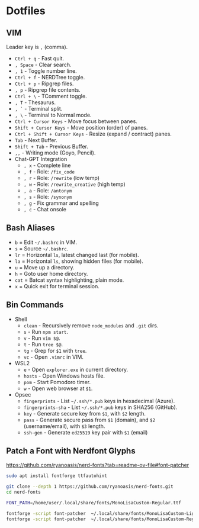 # Dotfiles

## VIM

Leader key is `,` (comma).

- `Ctrl + q` - Fast quit.
- `, Space` - Clear search.
- `, 1` - Toggle number line.
- `Ctrl + f` - NERDTree toggle.
- `Ctrl + p` - Ripgrep files.
- `, p` - Ripgrep file contents.
- `Ctrl + \` - TComment toggle.
- `, T` - Thesaurus.
- `` , ` `` - Terminal split.
- `, \` - Terminal to Normal mode.
- `Ctrl + Cursor Keys` - Move focus between panes.
- `Shift + Cursor Keys` - Move position (order) of panes.
- `Ctrl + Shift + Cursor Keys` - Resize (expand / contract) panes.
- `Tab` - Next Buffer.
- `Shift + Tab` - Previous Buffer.
- `,,` - Writing mode (Goyo, Pencil).
- Chat-GPT Integration
    + `, x` - Complete line
    + `, f` - Role: `/fix_code`
    + `, r` - Role: `/rewrite` (low temp)
    + `, w` - Role: `/rewrite_creative` (high temp)
    + `, a` - Role: `/antonym`
    + `, s` - Role: `/synonym`
    + `, g` - Fix grammar and spelling
    + `, c` - Chat onsole

## Bash Aliases

- `b` = Edit `~/.bashrc` in VIM.
- `s` = Source `~/.bashrc`.
- `lr` = Horizontal `ls`, latest changed last (for mobile).
- `la` = Horizontal `ls`, showing hidden files (for mobile).
- `u` = Move up a directory.
- `h` = Goto user home directory.
- `cat` = Batcat syntax highlighting, plain mode.
- `x` = Quick exit for terminal session.

## Bin Commands

- Shell
    + `clean` - Recursively remove `node_modules` and `.git`
        dirs.
    + `s` - Run `npm start`.
    + `v` - Run `vim $@`.
    + `t` - Run `tree $@`.
    + `tg` - Grep for `$1` with `tree`.
    + `vc` - Open `.vimrc` in VIM.
- WSL2
    + `e` - Open `explorer.exe` in current directory.
    + `hosts` - Open Windows hosts file.
    + `pom` - Start Pomodoro timer.
    + `w` - Open web browser at `$1`.
- Opsec
    + `fingerprints` - List `~/.ssh/*.pub` keys in
      hexadecimal (Azure).
    + `fingerprints-sha` - List `~/.ssh/*.pub` keys in
        SHA256 (GitHub).
    + `key` - Generate secure key from `$1`, with `$2`
        length.
    + `pass` - Generate secure pass from `$1` (domain), and
        `$2` (username/email), with `$3` length.
    + `ssh-gen` - Generate `ed25519` key pair with `$1` (email)

## Patch a Font with Nerdfont Glyphs

https://github.com/ryanoasis/nerd-fonts?tab=readme-ov-file#font-patcher

```bash
sudo apt install fontforge ttfautohint

git clone --depth 1 https://github.com/ryanoasis/nerd-fonts.git
cd nerd-fonts

FONT_PATH=/home/user/.local/share/fonts/MonoLisaCustom-Regular.ttf

fontforge -script font-patcher  ~/.local/share/fonts/MonoLisaCustom-Light.ttf --use-single-width-glyphs --complete -out ~/.local/share/fonts
fontforge -script font-patcher  ~/.local/share/fonts/MonoLisaCustom-Regular.ttf --use-single-width-glyphs --complete -out ~/.local/share/fonts
```

